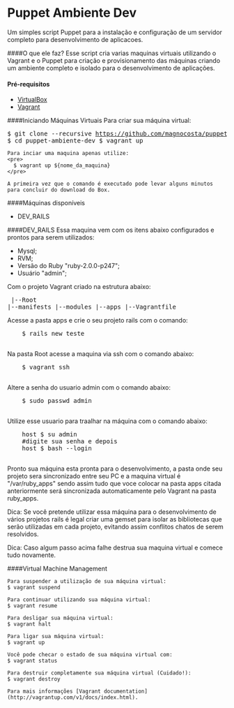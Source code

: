 Puppet Ambiente Dev
===================
Um simples script Puppet para a instalação e configuração de um servidor completo para desenvolvimento de aplicacoes.

####O que ele faz?
  Esse script cria varias maquinas virtuais utilizando o Vagrant e o Puppet para criação e provisionamento das máquinas criando um ambiente completo e isolado para o desenvolvimento de aplicações.

#### Pré-requisitos

* [VirtualBox](https://www.virtualbox.org)
* [Vagrant](http://vagrantup.com)

####Iniciando Máquinas Virtuais
  Para criar sua máquina virtual:
    <pre>
      $ git clone --recursive https://github.com/magnocosta/puppet-ambiente-dev
      $ cd puppet-ambiente-dev
      $ vagrant up
    </pre>
    
    Para inciar uma maquina apenas utilize:
    <pre>
      $ vagrant up ${nome_da_maquina}
    </pre>
    
    A primeira vez que o comando é executado pode levar alguns minutos para concluir do download do Box.

####Máquinas disponíveis
  * DEV_RAILS

####DEV_RAILS
  Essa maquina vem com os itens abaixo configurados e prontos para serem utilizados:
  
  * Mysql;
  * RVM;
  * Versão do Ruby "ruby-2.0.0-p247";
  * Usuário "admin";
  
  Com o projeto Vagrant criado na estrutura abaixo:
    <pre>
      |--Root
        |--manifests
        |--modules
        |--apps
        |--Vagrantfile
    </pre>

  Acesse a pasta apps e crie o seu projeto rails com o comando:
  <pre>
    $ rails new teste
  </pre>
  
  Na pasta Root acesse a maquina via ssh com o comando abaixo:
  <pre>
    $ vagrant ssh
  </pre>
  
  Altere a senha do usuario admin com o comando abaixo:
  <pre>
    $ sudo passwd admin
  </pre>

  Utilize esse usuario para traalhar na máquina com o comando abaixo:
  <pre>
    host $ su admin
    #digite sua senha e depois
    host $ bash --login
  </pre>
  
  Pronto sua máquina esta pronta para o desenvolvimento, a pasta onde seu projeto sera sincronizado entre seu PC e a maquina virtual é "/var/ruby_apps" sendo assim tudo que voce colocar na pasta apps citada anteriormente será sincronizada automaticamente pelo Vagrant na pasta ruby_apps.
  
  Dica: Se você pretende utilizar essa máquina para o desenvolvimento de vários projetos rails é legal criar uma gemset para isolar as bibliotecas que serão utilizadas em cada projeto, evitando assim conflitos chatos de serem resolvidos. 
  
  Dica: Caso algum passo acima falhe destrua sua maquina virtual e comece tudo novamente.
  
  
####Virtual Machine Management

    Para suspender a utilização de sua máquina virtual:
    $ vagrant suspend

    Para continuar utilizando sua máquina virtual:
    $ vagrant resume

    Para desligar sua máquina virtual:
    $ vagrant halt

    Para ligar sua máquina virtual:
    $ vagrant up

    Você pode checar o estado de sua máquina virtual com:
    $ vagrant status

    Para destruir completamente sua máquina virtual (Cuidado!):
    $ vagrant destroy

    Para mais informações [Vagrant documentation](http://vagrantup.com/v1/docs/index.html).
